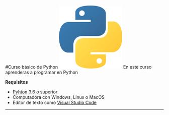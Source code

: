 #Curso básico de Python
![Logo de Python](https://github.com/aldodanielle/Python_Curso_Basico/blob/main/Imagenes/logo_python.png?raw=true)
En este curso aprenderas a programar en Python

**Requisitos**
- [Pyhton](https://www.python.org/downloads/) 3.6 o superior
- Computadora con Windows, Linux o MacOS
- Editor de texto como [Visual Studio Code](https://code.visualstudio.com/)

-----------------------
